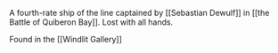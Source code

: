 A fourth-rate ship of the line captained by [[Sebastian Dewulf]] in [[the Battle of Quiberon Bay]]. Lost with all hands.

Found in the [[Windlit Gallery]]